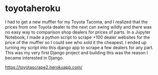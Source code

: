 # toyotaheroku

I had to get a new muffler for my Toyota Tacoma, and I realized that the prices from one Toyota dealer to the next can swing wildly and there was no easy way to comparison shop dealers for prices of parts.  In a Jupyter Notebook, I made a python script to scrape +100 dealer websites for the price of the muffler so I could see who sold it the cheapest.  I ended up turning my script into this django app to scrape a few dealers for any part.  This was my very first Django project and building this was the reason I became interested in Django.

https://toyotascrape2.herokuapp.com/
